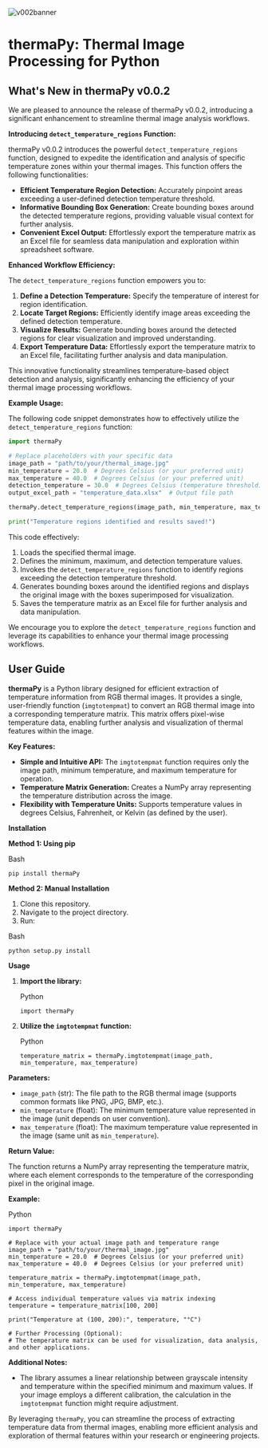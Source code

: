 
![v002banner](https://github.com/RipunjayS109/thermaPy/assets/145184045/c282dd9c-87da-4e9b-88e3-55542be87870)
# thermaPy: Thermal Image Processing for Python

## What's New in thermaPy v0.0.2

We are pleased to announce the release of thermaPy v0.0.2, introducing a significant enhancement to streamline thermal image analysis workflows.

**Introducing `detect_temperature_regions` Function:**

thermaPy v0.0.2 introduces the powerful `detect_temperature_regions` function, designed to expedite the identification and analysis of specific temperature zones within your thermal images. This function offers the following functionalities:

* **Efficient Temperature Region Detection:** Accurately pinpoint areas exceeding a user-defined detection temperature threshold.
* **Informative Bounding Box Generation:** Create bounding boxes around the detected temperature regions, providing valuable visual context for further analysis.
* **Convenient Excel Output:** Effortlessly export the temperature matrix as an Excel file for seamless data manipulation and exploration within spreadsheet software.

**Enhanced Workflow Efficiency:**

The `detect_temperature_regions` function empowers you to:

1. **Define a Detection Temperature:** Specify the temperature of interest for region identification.
2. **Locate Target Regions:** Efficiently identify image areas exceeding the defined detection temperature.
3. **Visualize Results:** Generate bounding boxes around the detected regions for clear visualization and improved understanding.
4. **Export Temperature Data:** Effortlessly export the temperature matrix to an Excel file, facilitating further analysis and data manipulation.

This innovative functionality streamlines temperature-based object detection and analysis, significantly enhancing the efficiency of your thermal image processing workflows.


**Example Usage:**

The following code snippet demonstrates how to effectively utilize the `detect_temperature_regions` function:

```python
import thermaPy

# Replace placeholders with your specific data
image_path = "path/to/your/thermal_image.jpg"
min_temperature = 20.0  # Degrees Celsius (or your preferred unit)
max_temperature = 40.0  # Degrees Celsius (or your preferred unit)
detection_temperature = 30.0  # Degrees Celsius (temperature threshold)
output_excel_path = "temperature_data.xlsx"  # Output file path

thermaPy.detect_temperature_regions(image_path, min_temperature, max_temperature, detection_temperature, output_excel_path)

print("Temperature regions identified and results saved!")
```

This code effectively:

1. Loads the specified thermal image.
2. Defines the minimum, maximum, and detection temperature values.
3. Invokes the `detect_temperature_regions` function to identify regions exceeding the detection temperature threshold.
4. Generates bounding boxes around the identified regions and displays the original image with the boxes superimposed for visualization.
5. Saves the temperature matrix as an Excel file for further analysis and data manipulation.

We encourage you to explore the `detect_temperature_regions` function and leverage its capabilities to enhance your thermal image processing workflows.

## User Guide

**thermaPy** is a Python library designed for efficient extraction of temperature information from RGB thermal images. It provides a single, user-friendly function (`imgtotempmat`) to convert an RGB thermal image into a corresponding temperature matrix. This matrix offers pixel-wise temperature data, enabling further analysis and visualization of thermal features within the image.

**Key Features:**

- **Simple and Intuitive API:** The `imgtotempmat` function requires only the image path, minimum temperature, and maximum temperature for operation.
- **Temperature Matrix Generation:** Creates a NumPy array representing the temperature distribution across the image.
- **Flexibility with Temperature Units:** Supports temperature values in degrees Celsius, Fahrenheit, or Kelvin (as defined by the user).

**Installation**

**Method 1: Using pip**

Bash

```
pip install thermaPy
```

**Method 2: Manual Installation**

1. Clone this repository.
2. Navigate to the project directory.
3. Run:

Bash

```
python setup.py install
```

**Usage**

1. **Import the library:**
    
    Python
    
    ```
    import thermaPy
    ```
    
2. **Utilize the `imgtotempmat` function:**
    
    Python
    
    ```
    temperature_matrix = thermaPy.imgtotempmat(image_path, min_temperature, max_temperature)
    ```
    

**Parameters:**

- `image_path` (str): The file path to the RGB thermal image (supports common formats like PNG, JPG, BMP, etc.).
- `min_temperature` (float): The minimum temperature value represented in the image (unit depends on user convention).
- `max_temperature` (float): The maximum temperature value represented in the image (same unit as `min_temperature`).

**Return Value:**

The function returns a NumPy array representing the temperature matrix, where each element corresponds to the temperature of the corresponding pixel in the original image.

**Example:**

Python

```
import thermaPy

# Replace with your actual image path and temperature range
image_path = "path/to/your/thermal_image.jpg"
min_temperature = 20.0  # Degrees Celsius (or your preferred unit)
max_temperature = 40.0  # Degrees Celsius (or your preferred unit)

temperature_matrix = thermaPy.imgtotempmat(image_path, min_temperature, max_temperature)

# Access individual temperature values via matrix indexing
temperature = temperature_matrix[100, 200]

print("Temperature at (100, 200):", temperature, "°C")

# Further Processing (Optional):
# The temperature matrix can be used for visualization, data analysis, and other applications.
```

**Additional Notes:**

- The library assumes a linear relationship between grayscale intensity and temperature within the specified minimum and maximum values. If your image employs a different calibration, the calculation in the `imgtotempmat` function might require adjustment.

By leveraging `thermaPy`, you can streamline the process of extracting temperature data from thermal images, enabling more efficient analysis and exploration of thermal features within your research or engineering projects. 
